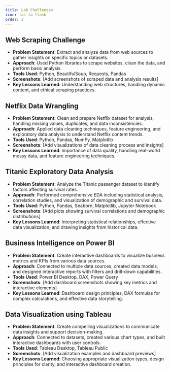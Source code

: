 ```yaml
---
title: Lab Challenges
icon: fas fa-flask
order: 3
---
```


## Web Scraping Challenge

- **Problem Statement**: Extract and analyze data from web sources to gather insights on specific topics or datasets.
- **Approach**: Used Python libraries to scrape websites, clean the data, and perform basic analysis.
- **Tools Used**: Python, BeautifulSoup, Requests, Pandas
- **Screenshots**: [Add screenshots of scraped data and analysis results]
- **Key Lessons Learned**: Understanding web structures, handling dynamic content, and ethical scraping practices.

## Netflix Data Wrangling

- **Problem Statement**: Clean and prepare Netflix dataset for analysis, handling missing values, duplicates, and data inconsistencies.
- **Approach**: Applied data cleaning techniques, feature engineering, and exploratory data analysis to understand Netflix content trends.
- **Tools Used**: Python, Pandas, NumPy, Matplotlib
- **Screenshots**: [Add visualizations of data cleaning process and insights]
- **Key Lessons Learned**: Importance of data quality, handling real-world messy data, and feature engineering techniques.

## Titanic Exploratory Data Analysis

- **Problem Statement**: Analyze the Titanic passenger dataset to identify factors affecting survival rates.
- **Approach**: Performed comprehensive EDA including statistical analysis, correlation studies, and visualization of demographic and survival data.
- **Tools Used**: Python, Pandas, Seaborn, Matplotlib, Jupyter Notebook
- **Screenshots**: [Add plots showing survival correlations and demographic distributions]
- **Key Lessons Learned**: Interpreting statistical relationships, effective data visualization, and drawing insights from historical data.

## Business Intelligence on Power BI

- **Problem Statement**: Create interactive dashboards to visualize business metrics and KPIs from various data sources.
- **Approach**: Connected to multiple data sources, created data models, and designed interactive reports with filters and drill-down capabilities.
- **Tools Used**: Power BI Desktop, DAX, Power Query
- **Screenshots**: [Add dashboard screenshots showing key metrics and interactive elements]
- **Key Lessons Learned**: Dashboard design principles, DAX formulas for complex calculations, and effective data storytelling.

## Data Visualization using Tableau

- **Problem Statement**: Create compelling visualizations to communicate data insights and support decision-making.
- **Approach**: Connected to datasets, created various chart types, and built interactive dashboards with user controls.
- **Tools Used**: Tableau Desktop, Tableau Public
- **Screenshots**: [Add visualization examples and dashboard previews]
- **Key Lessons Learned**: Choosing appropriate visualization types, design principles for clarity, and interactive dashboard creation.